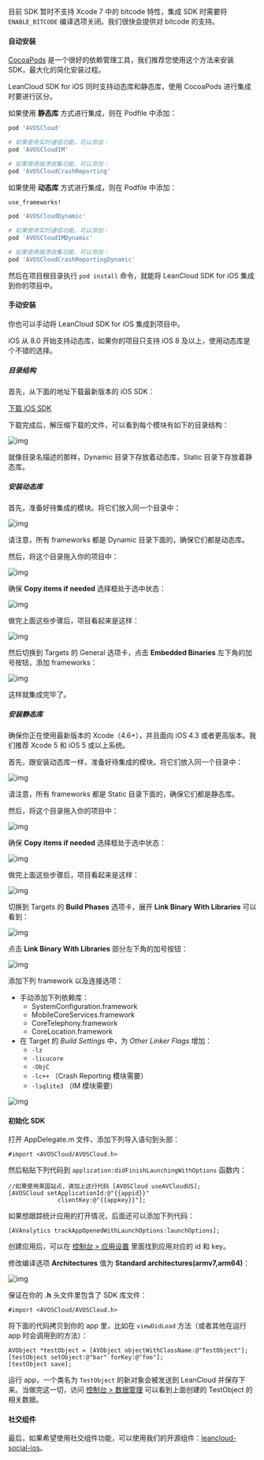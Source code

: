 目前 SDK 暂时不支持 Xcode 7 中的 bitcode 特性，集成 SDK 时需要将 `ENABLE_BITCODE` 编译选项关闭。我们很快会提供对 bitcode 的支持。

#### 自动安装

[CocoaPods](http://www.cocoapods.org) 是一个很好的依赖管理工具，我们推荐您使用这个方法来安装 SDK，最大化的简化安装过程。

LeanCloud SDK for iOS 同时支持动态库和静态库，使用 CocoaPods 进行集成时要进行区分。

如果使用 **静态库** 方式进行集成，则在 Podfile 中添加：

```ruby
pod 'AVOSCloud'

# 如果使用实时通信功能，可以添加：
pod 'AVOSCloudIM'

# 如果使用崩溃收集功能，可以添加：
pod 'AVOSCloudCrashReporting'
```

如果使用 **动态库** 方式进行集成，则在 Podfile 中添加：

```ruby
use_frameworks!

pod 'AVOSCloudDynamic'

# 如果使用实时通信功能，可以添加：
pod 'AVOSCloudIMDynamic'

# 如果使用崩溃收集功能，可以添加：
pod 'AVOSCloudCrashReportingDynamic'
```

然后在项目根目录执行 `pod install` 命令，就能将 LeanCloud SDK for iOS 集成到你的项目中。


#### 手动安装

你也可以手动将 LeanCloud SDK for iOS 集成到项目中。

iOS 从 8.0 开始支持动态库，如果你的项目只支持 iOS 8 及以上，使用动态库是个不错的选择。


##### 目录结构

首先，从下面的地址下载最新版本的 iOS SDK：

<p><a class="btn btn-default" href="sdk_down.html">下载 iOS SDK</a></p>

下载完成后，解压缩下载的文件，可以看到每个模块有如下的目录结构：

![img](images/quick_start/ios/dir_tree.png)

就像目录名描述的那样，Dynamic 目录下存放着动态库，Static 目录下存放着静态库。


##### 安装动态库

首先，准备好待集成的模块。将它们放入同一个目录中：

![img](images/quick_start/ios/all_frameworks.png)

请注意，所有 frameworks 都是 Dynamic 目录下面的，确保它们都是动态库。

然后，将这个目录拖入你的项目中：

![img](images/quick_start/ios/1.png)

确保 **Copy items if needed** 选择框处于选中状态：

![img](images/quick_start/ios/2.png)

做完上面这些步骤后，项目看起来是这样：

![img](images/quick_start/ios/3.png)

然后切换到 Targets 的 General 选项卡，点击 **Embedded Binaries** 左下角的加号按钮，添加 frameworks：

![img](images/quick_start/ios/embedded_binaries.png)

这样就集成完毕了。


##### 安装静态库

<div class="callout callout-info">确保你正在使用最新版本的 Xcode（4.6+），并且面向 iOS 4.3 或者更高版本。我们推荐 Xcode 5 和 iOS 5 或以上系统。</div>

首先，跟安装动态库一样，准备好待集成的模块。将它们放入同一个目录中：

![img](images/quick_start/ios/all_frameworks.png)

请注意，所有 frameworks 都是 Static 目录下面的，确保它们都是静态库。

然后，将这个目录拖入你的项目中：

![img](images/quick_start/ios/1.png)

确保 **Copy items if needed** 选择框处于选中状态：

![img](images/quick_start/ios/2.png)

做完上面这些步骤后，项目看起来是这样：

![img](images/quick_start/ios/3.png)

切换到 Targets 的 **Build Phases** 选项卡，展开 **Link Binary With Libraries** 可以看到：

![img](images/quick_start/ios/4.png)

点击 **Link Binary With Libraries** 部分左下角的加号按钮：

![img](images/quick_start/ios/6.png)

添加下列 framework 以及连接选项：

* 手动添加下列依赖库：
  * SystemConfiguration.framework
  * MobileCoreServices.framework
  * CoreTelephony.framework
  * CoreLocation.framework
* 在 Target 的 *Build Settings* 中，为 *Other Linker Flags* 增加：
  * `-lz`
  * `-licucore`
  * `-ObjC`
  * `-lc++` （Crash Reporting 模块需要）
  * `-lsqlite3` （IM 模块需要）

![img](images/quick_start/ios/all_load.png)

#### 初始化 SDK

打开 AppDelegate.m 文件，添加下列导入语句到头部：

```
#import <AVOSCloud/AVOSCloud.h>
```

然后粘贴下列代码到 `application:didFinishLaunchingWithOptions` 函数内：

```
//如果使用美国站点，请加上这行代码 [AVOSCloud useAVCloudUS];
[AVOSCloud setApplicationId:@"{{appid}}"
              clientKey:@"{{appkey}}"];
```

如果想跟踪统计应用的打开情况，后面还可以添加下列代码：

```
[AVAnalytics trackAppOpenedWithLaunchOptions:launchOptions];
```

创建应用后，可以在 [控制台 > 应用设置](/app.html?appid={{appid}}#/key) 里面找到应用对应的 id 和 key。

修改编译选项 **Architectures** 值为 **Standard architectures(armv7,arm64)**：

![img](images/quick_start/ios/arm64.png)

保证在你的 **.h** 头文件里包含了 SDK 库文件：

```
#import <AVOSCloud/AVOSCloud.h>
```

将下面的代码拷贝到你的 app 里，比如在 `viewDidLoad` 方法（或者其他在运行 app 时会调用到的方法）：

```
AVObject *testObject = [AVObject objectWithClassName:@"TestObject"];
[testObject setObject:@"bar" forKey:@"foo"];
[testObject save];
```

运行 app，一个类名为 `TestObject` 的新对象会被发送到 LeanCloud 并保存下来。当做完这一切，访问 [控制台 > 数据管理](/data.html?appid={{appid}}#/TestObject) 可以看到上面创建的 TestObject 的相关数据。


#### 社交组件

最后，如果希望使用社交组件功能，可以使用我们的开源组件：[leancloud-social-ios](https://github.com/leancloud/leancloud-social-ios)。
